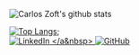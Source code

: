 ![Carlos Zoft's github stats](https://github-readme-stats.vercel.app/api?username=CarlosZoft&show_icons=true&theme=dark)
<br/>

[![Top Langs](https://github-readme-stats.vercel.app/api/top-langs/?username=CarlosZoft&layout=compact)](https://github.com/anuraghazra/github-readme-stats);
<br/>
<a href="https://www.linkedin.com/in/carlos-rafael-1903771b4">
<img alt="LinkedIn" src="https://img.shields.io/badge/-LinkedInCarlosRafael-282A36?style=for-the-badge&logo=Linkedin&logoColor=white" />
</a&nbsp>
<a href="https://www.github.com/CarlosZoft/followers">
  <img alt="GitHub" src="https://img.shields.io/github/followers/CarlosZoft?style=social" />
</a>
<br/>

